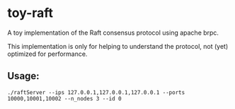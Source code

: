 # toy-raft
A toy implementation of the Raft consensus protocol using apache brpc. 

This implementation is only for helping to understand the protocol, not (yet) optimized for performance. 

## Usage:

    ./raftServer --ips 127.0.0.1,127.0.0.1,127.0.0.1 --ports 10000,10001,10002 --n_nodes 3 --id 0
